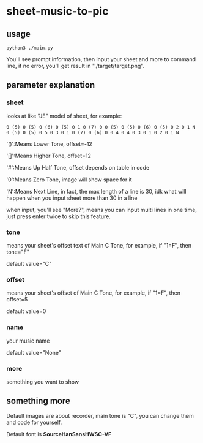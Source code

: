 # sheet-music-to-pic

## usage

```shell
python3 ./main.py
```

You'll see prompt information, then input your sheet and more to command line, if no error, you'll get result in "./target/target.png".



## parameter explanation

### sheet

looks at like "JE" model of sheet, for example:

```shell
0 (5) 0 (5) 0 (6) 0 (5) 0 1 0 (7) 0 0 (5) 0 (5) 0 (6) 0 (5) 0 2 0 1 N 0 (5) 0 (5) 0 5 0 3 0 1 0 (7) 0 (6) 0 0 4 0 4 0 3 0 1 0 2 0 1 N
```

'()':Means Lower Tone, offset=-12

'[]':Means Higher Tone, offset=12

'#':Means Up Half Tone, offset depends on table in code

'0':Means Zero Tone, image will show space for it

'N':Means Next Line, in fact, the max length of a line is 30, idk what will happen when you input sheet more than 30 in a line

when input, you'll see "More?", means you can input multi lines in one time, just press enter twice to skip this feature.

### tone

means your sheet's offset text of Main C Tone, for example, if "1=F", then tone="F"

default value="C"

### offset

means your sheet's offset of Main C Tone, for example, if "1=F", then offset=5

default value=0

### name

your music name

default value="None"

### more

something you want to show



## something more

Default images are about recorder, main tone is "C", you can change them and code for yourself.

Default font is **SourceHanSansHWSC-VF**